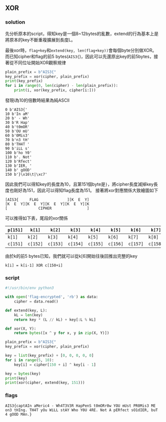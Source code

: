 ## XOR
### solution
先分析原本的script，得知key是一個8~12bytes的亂數，extend的行為基本上是將原本的key不斷重複擴展到長度L。

最後xor時，`flag+key`和`extend(key, len(flag+key))`會每個byte分別做XOR。而已知cipher和flag的前5 bytes(`AIS3{`)，因此可以先還原出key的前5bytes，接著從不同位址開始XOR觀察規律
```python
plain_prefix = b"AIS3{"
key_prefix = xor(cipher, plain_prefix)
print(key_prefix)
for i in range(0, len(cipher) - len(plain_prefix)):
    print(i, xor(key_prefix, cipher[i:]))
```
發現i為10的倍數時結果為純ASCII
```
0 b'AIS3{'
10 b'In aM'
20 b' - Wh'
30 b'R Hap'
40 b't0mOR'
50 b'OU mU'
60 b'0Mis3'
70 b'n3 tH'
80 b'TH4T '
90 b'iLL s'
100 b'ho Y0'
110 b'. Not'
120 b'Rfect'
130 b'IER, '
140 b' gOOD'
150 b'}\x16\t|\xc7'
```
因此我們可以得知key的長度為10，且第151個byte是`}`，將cipher長度減掉key長度也剛好為151，因此可以得知flag長度為151。
接著將xor對應關係大致繪圖如下
```
[AIS3{     FLAG             ][K  E  Y]
[K  E  Y][K  E  Y][K  E  Y][K  E  Y][K
[              CIPHER                ]
```
可以推得如下表，尾段的xor關係

| `p[151]`| `k[1]` | `k[2]` | `k[3]` | `k[4]` | `k[5]` | `k[6]` | `k[7]` | `k[8]` | `k[9]` | `k[10]` |
|-|-|-|-|-|-|-|-|-|-|-|
| `k[1]`| `k[2]` | `k[3]` | `k[4]` | `k[5]` | `k[6]` | `k[7]` | `k[8]` | `k[9]` | `k[10]` | `k[1]` |
| `c[151]` | `c[152]` | `c[153]` | `c[154]` | `c[155]` | `c[156]` | `c[157]` | `c[158]` | `c[159]` | `c[160]` | `c[161]` |

由於k的前5 bytes已知，我們就可以從k[6]開始往後回推出完整的key
```
k[i] = k[i-1] XOR c[150+i]
```

### script
```python
#!/usr/bin/env python3

with open('flag-encrypted', 'rb') as data:
    cipher = data.read()

def extend(key, L):
    kL = len(key)
    return key * (L // kL) + key[:L % kL]

def xor(X, Y):
    return bytes([x ^ y for x, y in zip(X, Y)])

plain_prefix = b"AIS3{"
key_prefix = xor(cipher, plain_prefix)

key = list(key_prefix) + [0, 0, 0, 0, 0]
for i in range(5, 10):
    key[i] = cipher[150 + i] ^ key[i - 1]

key = bytes(key)
print(key)
print(xor(cipher, extend(key, 151)))
```
### flags
```
AIS3{captAIn aMeric4 - Wh4T3V3R HapPenS t0mORr0w YOU mUst PR0Mis3 ME on3 tHIng. TH4T yOu WiLL stAY Who Y0U 4RE. Not A pERfect sO1dIER, buT 4 gOOD MAn.}
```

